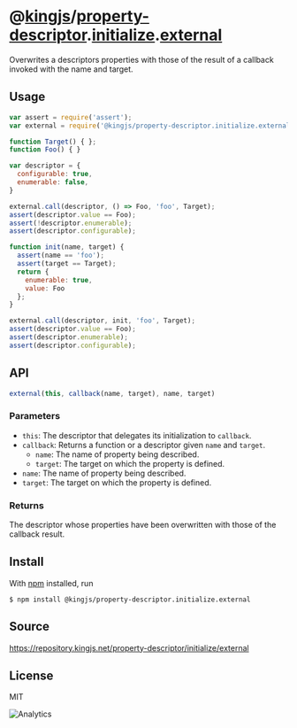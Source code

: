 # @[kingjs][@kingjs]/[property-descriptor][ns0].[initialize][ns1].[external][ns2]
Overwrites a descriptors properties with those of the result of a callback invoked with the name and target.
## Usage
```js
var assert = require('assert');
var external = require('@kingjs/property-descriptor.initialize.external');

function Target() { };
function Foo() { }

var descriptor = {
  configurable: true,
  enumerable: false,
}

external.call(descriptor, () => Foo, 'foo', Target);
assert(descriptor.value == Foo);
assert(!descriptor.enumerable);
assert(descriptor.configurable);

function init(name, target) {
  assert(name == 'foo');
  assert(target == Target);
  return {
    enumerable: true,
    value: Foo 
  };
}

external.call(descriptor, init, 'foo', Target);
assert(descriptor.value == Foo);
assert(descriptor.enumerable);
assert(descriptor.configurable);
```

## API
```ts
external(this, callback(name, target), name, target)
```
### Parameters
- `this`: The descriptor that delegates its initialization to `callback`.
- `callback`: Returns a function or a descriptor given `name` and `target`.
  - `name`: The name of property being described.
  - `target`: The target on which the property is defined.
- `name`: The name of property being described.
- `target`: The target on which the property is defined.
### Returns
The descriptor whose properties have been overwritten with those of the callback result.

## Install
With [npm](https://npmjs.org/) installed, run
```
$ npm install @kingjs/property-descriptor.initialize.external
```
## Source
https://repository.kingjs.net/property-descriptor/initialize/external
## License
MIT

![Analytics](https://analytics.kingjs.net/property-descriptor/initialize/external)

[@kingjs]: https://www.npmjs.com/package/kingjs
[ns0]: https://www.npmjs.com/package/@kingjs/property-descriptor
[ns1]: https://www.npmjs.com/package/@kingjs/property-descriptor.initialize
[ns2]: https://www.npmjs.com/package/@kingjs/property-descriptor.initialize.external
